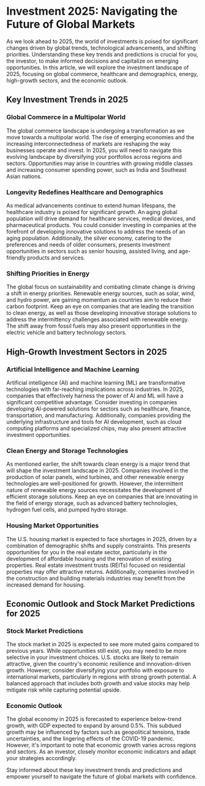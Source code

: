 # Investment 2025: Navigating the Future of Global Markets

As we look ahead to 2025, the world of investments is poised for significant changes driven by global trends, technological advancements, and shifting priorities. Understanding these key trends and predictions is crucial for you, the investor, to make informed decisions and capitalize on emerging opportunities. In this article, we will explore the investment landscape of 2025, focusing on global commerce, healthcare and demographics, energy, high-growth sectors, and the economic outlook.

## Key Investment Trends in 2025

### Global Commerce in a Multipolar World

The global commerce landscape is undergoing a transformation as we move towards a multipolar world. The rise of emerging economies and the increasing interconnectedness of markets are reshaping the way businesses operate and invest. In 2025, you will need to navigate this evolving landscape by diversifying your portfolios across regions and sectors. Opportunities may arise in countries with growing middle classes and increasing consumer spending power, such as India and Southeast Asian nations.

### Longevity Redefines Healthcare and Demographics

As medical advancements continue to extend human lifespans, the healthcare industry is poised for significant growth. An aging global population will drive demand for healthcare services, medical devices, and pharmaceutical products. You could consider investing in companies at the forefront of developing innovative solutions to address the needs of an aging population. Additionally, the silver economy, catering to the preferences and needs of older consumers, presents investment opportunities in sectors such as senior housing, assisted living, and age-friendly products and services.

### Shifting Priorities in Energy

The global focus on sustainability and combating climate change is driving a shift in energy priorities. Renewable energy sources, such as solar, wind, and hydro power, are gaining momentum as countries aim to reduce their carbon footprint. Keep an eye on companies that are leading the transition to clean energy, as well as those developing innovative storage solutions to address the intermittency challenges associated with renewable energy. The shift away from fossil fuels may also present opportunities in the electric vehicle and battery technology sectors.

## High-Growth Investment Sectors in 2025

### Artificial Intelligence and Machine Learning

Artificial intelligence (AI) and machine learning (ML) are transformative technologies with far-reaching implications across industries. In 2025, companies that effectively harness the power of AI and ML will have a significant competitive advantage. Consider investing in companies developing AI-powered solutions for sectors such as healthcare, finance, transportation, and manufacturing. Additionally, companies providing the underlying infrastructure and tools for AI development, such as cloud computing platforms and specialized chips, may also present attractive investment opportunities.

### Clean Energy and Storage Technologies

As mentioned earlier, the shift towards clean energy is a major trend that will shape the investment landscape in 2025. Companies involved in the production of solar panels, wind turbines, and other renewable energy technologies are well-positioned for growth. However, the intermittent nature of renewable energy sources necessitates the development of efficient storage solutions. Keep an eye on companies that are innovating in the field of energy storage, such as advanced battery technologies, hydrogen fuel cells, and pumped hydro storage.

### Housing Market Opportunities

The U.S. housing market is expected to face shortages in 2025, driven by a combination of demographic shifts and supply constraints. This presents opportunities for you in the real estate sector, particularly in the development of affordable housing and the renovation of existing properties. Real estate investment trusts (REITs) focused on residential properties may offer attractive returns. Additionally, companies involved in the construction and building materials industries may benefit from the increased demand for housing.

## Economic Outlook and Stock Market Predictions for 2025

### Stock Market Predictions

The stock market in 2025 is expected to see more muted gains compared to previous years. While opportunities still exist, you may need to be more selective in your investment choices. U.S. stocks are likely to remain attractive, given the country's economic resilience and innovation-driven growth. However, consider diversifying your portfolio with exposure to international markets, particularly in regions with strong growth potential. A balanced approach that includes both growth and value stocks may help mitigate risk while capturing potential upside.

### Economic Outlook

The global economy in 2025 is forecasted to experience below-trend growth, with GDP expected to expand by around 0.5%. This subdued growth may be influenced by factors such as geopolitical tensions, trade uncertainties, and the lingering effects of the COVID-19 pandemic. However, it's important to note that economic growth varies across regions and sectors. As an investor, closely monitor economic indicators and adapt your strategies accordingly.

Stay informed about these key investment trends and predictions and empower yourself to navigate the future of global markets with confidence.